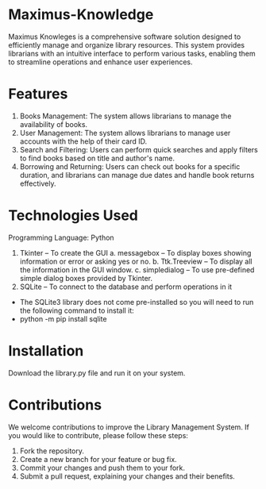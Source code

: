 # Maximus-Knowledge
Maximus Knowleges is a comprehensive software solution designed to efficiently manage and organize library resources. This system provides librarians with an intuitive interface to perform various tasks, enabling them to streamline operations and enhance user experiences.

# Features
1) Books Management: The system allows librarians to manage the availability of books.
2) User Management: The system allows librarians to manage user accounts with the help of their card ID.
3) Search and Filtering: Users can perform quick searches and apply filters to find books based on title and author's name.
4) Borrowing and Returning: Users can check out books for a specific duration, and librarians can manage due dates and handle book returns effectively.

# Technologies Used
Programming Language: Python
1) Tkinter – To create the GUI
a. messagebox – To display boxes showing information or error or asking yes or no.
b. Ttk.Treeview – To display all the information in the GUI window.
c. simpledialog – To use pre-defined simple dialog boxes provided by Tkinter.
2) SQLite – To connect to the database and perform operations in it
- The SQLite3 library does not come pre-installed so you will need to run the following command to install it:
- python -m pip install sqlite

# Installation
Download the library.py file and run it on your system.

# Contributions
We welcome contributions to improve the Library Management System. If you would like to contribute, please follow these steps:

1) Fork the repository.
2) Create a new branch for your feature or bug fix.
3) Commit your changes and push them to your fork.
4) Submit a pull request, explaining your changes and their benefits.

